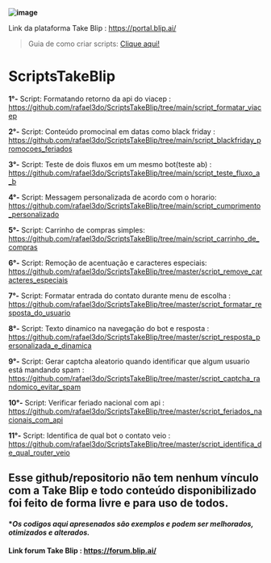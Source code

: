 **![image](https://user-images.githubusercontent.com/18338341/150648450-f6604184-079c-4e66-bf9b-ed6ca7403eb0.png)**

Link da plataforma Take Blip : https://portal.blip.ai/ 
>Guia de como criar scripts: <a href="https://github.com/rafael3do/ScriptsTakeBlip/tree/master/Guia%20de%20como%20criar%20scripts">Clique aqui!</a>
# ScriptsTakeBlip
<b>1°-</b> Script: Formatando retorno da api do viacep : https://github.com/rafael3do/ScriptsTakeBlip/tree/main/script_formatar_viacep

<b>2°-</b> Script: Conteúdo promocinal em datas como black friday : https://github.com/rafael3do/ScriptsTakeBlip/tree/main/script_blackfriday_promocoes_feriados

<b>3°-</b> Script: Teste de dois fluxos em um mesmo bot(teste ab) : https://github.com/rafael3do/ScriptsTakeBlip/tree/main/script_teste_fluxo_a_b

<b>4°-</b> Script: Messagem personalizada de acordo com o horario: https://github.com/rafael3do/ScriptsTakeBlip/tree/main/script_cumprimento_personalizado

<b>5°-</b> Script: Carrinho de compras simples: https://github.com/rafael3do/ScriptsTakeBlip/tree/main/script_carrinho_de_compras

<b>6°-</b> Script: Remoção de acentuação e caracteres especiais: https://github.com/rafael3do/ScriptsTakeBlip/tree/master/script_remove_caracteres_especiais

<b>7°-</b> Script: Formatar entrada do contato durante menu de escolha : https://github.com/rafael3do/ScriptsTakeBlip/tree/master/script_formatar_resposta_do_usuario

<b>8°-</b> Script: Texto dinamico na navegação do bot e resposta : https://github.com/rafael3do/ScriptsTakeBlip/tree/master/script_resposta_personalizada_e_dinamica

<b>9°-</b> Script: Gerar captcha aleatorio quando identificar que algum usuario está mandando spam : https://github.com/rafael3do/ScriptsTakeBlip/tree/master/script_captcha_randomico_evitar_spam

<b>10°-</b> Script: Verificar feriado nacional com api : https://github.com/rafael3do/ScriptsTakeBlip/tree/master/script_feriados_nacionais_com_api

<b>11°-</b> Script: Identifica de qual bot o contato veio : https://github.com/rafael3do/ScriptsTakeBlip/tree/master/script_identifica_de_qual_router_veio

## **Esse github/repositorio não tem nenhum vínculo com a Take Blip e todo conteúdo disponibilizado foi feito de forma livre e para uso de todos.**
#### **Os codigos aqui apresenados são exemplos e podem ser melhorados, otimizados e alterados.*

<b>Link forum Take Blip : https://forum.blip.ai/</b>
